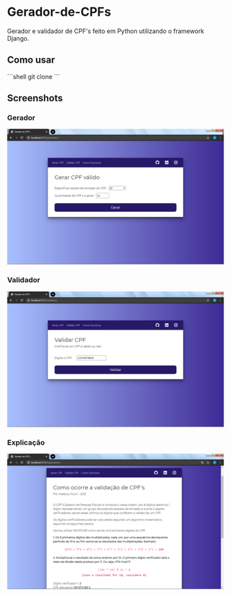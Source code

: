 # Gerador-de-CPFs
Gerador e validador de CPF's feito em Python utilizando o framework Django.

## Como usar
´´´shell
git clone 
´´´
## Screenshots
### Gerador
<img src="https://github.com/mateusvictor/gerador-de-cpfs/blob/main/screenshots/generator.png"></img>

### Validador
<img src="https://github.com/mateusvictor/gerador-de-cpfs/blob/main/screenshots/validator.png"></img>

### Explicação
<img src="https://github.com/mateusvictor/gerador-de-cpfs/blob/main/screenshots/explanation.png"></img>
